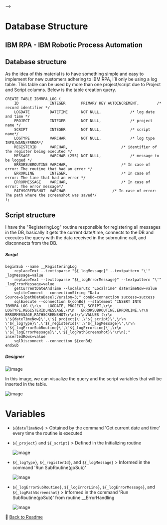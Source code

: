 <!--<p align="right">
   <img src="http://img.shields.io/static/v1?label=STATUS&message=UNDER%20DEVELOPMENT&color=RED&style=for-the-badge"/>
 <!--  <img src="http://img.shields.io/static/v1?label=STATUS&message=CONCLUIDO&color=GREEN&style=for-the-badge"/>-->
</p>-->

# Database Structure

	
<h2>IBM RPA - IBM Robotic Process Automation</h2> 

## Database structure 

As the idea of this material is to have something simple and easy to implement for new customers adhering to IBM RPA, I`ll only be using a log table. This table can be used by more than one project/script due to Project and Script columns.
Below is the table creation query.

```
CREATE TABLE IBMRPA_LOG (
    ID              INTEGER       PRIMARY KEY AUTOINCREMENT,		/* record identifier */
    LOGDATE         DATETIME      NOT NULL,				/* log date and time */
    PROJECT         INTEGER       NOT NULL,				/* project name */
    SCRIPT          INTEGER       NOT NULL,				/* script name*/
    LOGTYPE         VARCHAR       NOT NULL,				/* log type INFO/WARN/ERROR*/
    REGISTERID      VARCHAR,						/* identifier of the register being executed */
    MESSAGE         VARCHAR (255) NOT NULL,				/* message to be logged */
    ERRORSUBROUTINE VARCHAR,						/* In case of error: The routine that had an error */
    ERRORLINE       INTEGER,						/* In case of error: The line that had an error */
    ERRORMESSAGE    VARCHAR,						/* In case of error: The error message*/
    PATHSCREENSHOT  VARCHAR						/* In case of error: The path where the screenshot was saved*/
);
```

## Script structure

I have the "RegisteringLog" routine responsible for registering all messages in the DB, basically it gets the current date/time, connects to the DB and executes the query with the data received in the subroutine call, and disconnects from the DB.

<h5>Script</h5>

```
beginSub --name __RegisteringLog
	replaceText --texttoparse "${_logMessage}" --textpattern "\'" _logMessage=value
	replaceText --texttoparse "${_logErrorMessage}" --textpattern "\'" _logErrorMessage=value
	getCurrentDateAndTime --localorutc "LocalTime" dateTimeNow=value
	sqliteConnect --connectionString "Data Source=${pathDataBase};Version=3;" conBd=connection success=success
	sqlExecute --connection ${conBd} --statement "INSERT INTO IBMRPA_LOG (\r\n   LOGDATE, PROJECT, SCRIPT,\r\n   LOGTYPE,REGISTERID,MESSAGE,\r\n   ERRORSUBROUTINE,ERRORLINE,\r\n   ERRORMESSAGE,PATHSCREENSHOT\r\n)\r\nVALUES (\r\n   \'${dateTimeNow}\',\'${_project}\',\'${_script}\',\r\n   \'${_logType}\',\'${_registerId}\',\'${_logMessage}\',\r\n   \'${_logErrorSubRoutine}\',\'${_logErrorLine}\',\r\n   \'${_logErrorMessage}\',\'${_logPathScreenshot}\'\r\n);" insertedRows=value
	sqlDisconnect --connection ${conBd}
endSub
```
	
<h5>Designer</h5>
	
![image](https://user-images.githubusercontent.com/46223364/219450961-014c086e-410f-4167-ac1f-a2c1a6b33d26.png)


In this image, we can visualize the query and the script variables that will be inserted in the table.

	
![image](https://user-images.githubusercontent.com/46223364/196576959-43c0dcce-bd38-42d8-b2ca-0a747c541e55.png)

# Variables
	
- `${dateTimeNow}` > Obtained by the command 'Get current date and time' every time the routine is executed
- `${_project}` and `${_script}` > Defined in the Initializing routine

	![image](https://user-images.githubusercontent.com/46223364/196580625-f0e4354c-9357-4a09-b624-f9cd547a620f.png)

- `${_logType}`, `${_registerId}`, and `${_logMessage}` > Informed in the command 'Run SubRoutine(goSub)'

	![image](https://user-images.githubusercontent.com/46223364/196580558-cbf7acc1-add6-4d95-8a05-829b5c1e501f.png)

- `${_logErrorSubRoutine}`, `${_logErrorLine}`, `${_logErrorMessage}`, and `${_logPathScreenshot}` > Informed in the command 'Run SubRoutine(goSub)' from routine __ErrorHandling

	![image](https://user-images.githubusercontent.com/46223364/219451773-1f97dd3f-b8e4-468d-af3c-f68d6cf29355.png)
	
	
:small_blue_diamond: [Back to Readme](https://github.com/angeloalves88/IBM-RPA-Script-Template/blob/main/README.md)	
